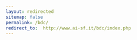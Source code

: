 ```yaml
---
layout: redirected
sitemap: false
permalink: /bdc/
redirect_to:  http://www.ai-sf.it/bdc/index.php
---
```

